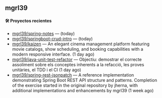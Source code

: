 ## mgrl39 












#### 🛠 Proyectos recientes

- [mgrl39/spring-notes](https://github.com/mgrl39/spring-notes) —  (today)
- [mgrl39/springboot-crud-intro](https://github.com/mgrl39/springboot-crud-intro) —  (today)
- [mgrl39/kaizen](https://github.com/mgrl39/kaizen) — An elegant cinema management platform featuring movie catalogs, show scheduling, and booking capabilities with a modern responsive interface. (1 day ago)
- [mgrl39/java-unit-test-refactor](https://github.com/mgrl39/java-unit-test-refactor) — Objectiu: demostrar el correcte assoliment sobre els conceptes inherents a la refacció, les proves unitàries, el TDD i el CI (1 day ago)
- [mgrl39/spring-rest-jsonpatch](https://github.com/mgrl39/spring-rest-jsonpatch) — A reference implementation demonstrating Spring Boot REST API structure and patterns. Completion of the exercise started in the original repository by jherna, with additional implementations and enhancements by mgrl39 (1 week ago)




